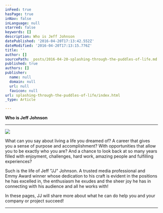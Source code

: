 ```yaml
---
inFeed: true
hasPage: true
inNav: false
inLanguage: null
starred: false
keywords: []
description: Who is Jeff Johnson
datePublished: '2016-04-20T17:13:42.552Z'
dateModified: '2016-04-20T17:13:15.776Z'
title: ''
author: []
sourcePath: _posts/2016-04-20-splashing-through-the-puddles-of-life.md
published: true
authors: []
publisher:
  name: null
  domain: null
  url: null
  favicon: null
url: splashing-through-the-puddles-of-life/index.html
_type: Article

---
```

**Who is Jeff Johnson**

****
![](https://the-grid-user-content.s3-us-west-2.amazonaws.com/d68d01f5-a7a6-4703-b0e1-c061c8c99af6.jpg)

What can you say about living a life you dreamed of? A career that gives you a sense of purpose and accomplishment? With opportunities that allow you to be exactly who you are? And a chance to look back at so many years filled with enjoyment, challenges, hard work, amazing people and fulfilling experiences?

Such is the life of Jeff "JJ" Johnson. A trusted media professional and Emmy Award winner whose dedication to his craft is evident in the positions he has excelled in, the enthusiasm he exudes and the sheer joy he has in connecting with his audience and all he works with!

In these pages, JJ will share more about what he can do help you and your company or project succeed!

****